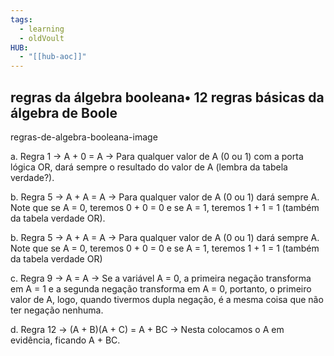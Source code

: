 ```yaml
---
tags:
  - learning
  - oldVoult
HUB:
  - "[[hub-aoc]]"
---
```

## regras da álgebra booleana• 12 regras básicas da álgebra de Boole

regras-de-algebra-booleana-image

a. Regra 1 → A + 0 = A → Para qualquer valor de A (0 ou 1) com a porta lógica OR, dará sempre o resultado do valor de A (lembra da tabela verdade?).

b. Regra 5 → A + A = A → Para qualquer valor de A (0 ou 1) dará sempre A. Note que se A = 0, teremos 0 + 0 = 0 e se A = 1, teremos 1 + 1 = 1 (também da tabela verdade OR).

b. Regra 5 → A + A = A → Para qualquer valor de A (0 ou 1) dará sempre A. Note que se A = 0, teremos 0 + 0 = 0 e se A = 1, teremos 1 + 1 = 1 (também da tabela verdade OR)

c. Regra 9 → A = A → Se a variável A = 0, a primeira negação transforma em A = 1 e a segunda negação transforma em A = 0, portanto, o primeiro valor de A, logo, quando tivermos dupla negação, é a mesma coisa que não ter negação nenhuma.

d. Regra 12 → (A + B)(A + C) = A + BC → Nesta colocamos o A em evidência, ficando A + BC.